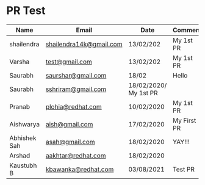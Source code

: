 # PR Test
Name | Email | Date | Comment
--- | --- | --- | --- 
shailendra | shailendra14k@gmail.com | 13/02/202 | My 1st PR
Varsha | test@gmail.com | 13/02/202 | My 1st PR
Saurabh|saurshar@gmail.com|18/02 | Hello
Saurabh | sshriram@gmail.com| 18/02/2020/ My 1st PR
Pranab | plohia@redhat.com | 10/02/2020 | My 1st PR
Aishwarya | aish@gmail.com | 17/02/2020 | My First PR
Abhishek Sah | asah@gmail.com | 18/02/2020 | YAY!!!
Arshad | aakhtar@redhat.com | 18/02/2020
Kaustubh B | kbawanka@redhat.com | 03/08/2021 | Test PR


